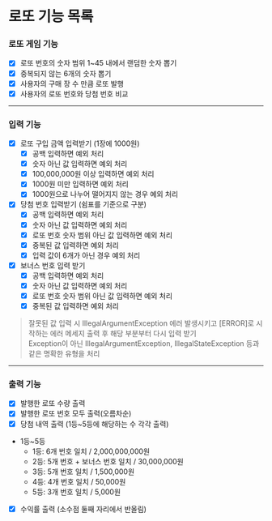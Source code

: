 로또 기능 목록
==============

### 로또 게임 기능
- [x] 로또 번호의 숫자 범위 1~45 내에서 랜덤한 숫자 뽑기   
- [x] 중복되지 않는 6개의 숫자 뽑기
- [x] 사용자의 구매 장 수 만큼 로또 발행   
- [x] 사용자의 로또 번호와 당첨 번호 비교       
---------------------   


### 입력 기능
- [x] 로또 구입 금액 입력받기 (1장에 1000원)       
   - [x] 공백 입력하면 예외 처리    
   - [x] 숫자 아닌 값 입력하면 예외 처리   
   - [x] 100,000,000원 이상 입력하면 예외 처리   
   - [x] 1000원 미만 입력하면 예외 처리   
   - [x] 1000원으로 나누어 떨어지지 않는 경우 예외 처리   

- [x] 당첨 번호 입력받기 (쉼표를 기준으로 구분)   
   - [x] 공백 입력하면 예외 처리
   - [x] 숫자 아닌 값 입력하면 예외 처리
   - [x] 로또 번호 숫자 범위 아닌 값 입력하면 예외 처리
   - [x] 중복된 값 입력하면 예외 처리
   - [x] 입력 값이 6개가 아닌 경우 예외 처리

- [x] 보너스 번호 입력 받기
   - [x] 공백 입력하면 예외 처리
   - [x] 숫자 아닌 값 입력하면 예외 처리
   - [x] 로또 번호 숫자 범위 아닌 값 입력하면 예외 처리
   - [x] 중복된 값 입력하면 예외 처리
> 잘못된 값 입력 시 IllegalArgumentException 에러 발생시키고 [ERROR]로 시작하는 에러 메세지 출력 후 해당 부분부터 다시 입력 받기   
> Exception이 아닌 IllegalArgumentException, IllegalStateException 등과 같은 명확한 유형을 처리   
---------------------   


### 출력 기능
- [x] 발행한 로또 수량 출력   
- [x] 발행한 로또 번호 모두 출력(오름차순)   
- [x] 당첨 내역 출력 (1등~5등에 해당하는 수 각각 출력)
- 1등~5등
   - 1등: 6개 번호 일치 / 2,000,000,000원
   - 2등: 5개 번호 + 보너스 번호 일치 / 30,000,000원
   - 3등: 5개 번호 일치 / 1,500,000원
   - 4등: 4개 번호 일치 / 50,000원
   - 5등: 3개 번호 일치 / 5,000원
- [x] 수익률 출력 (소수점 둘째 자리에서 반올림)   
